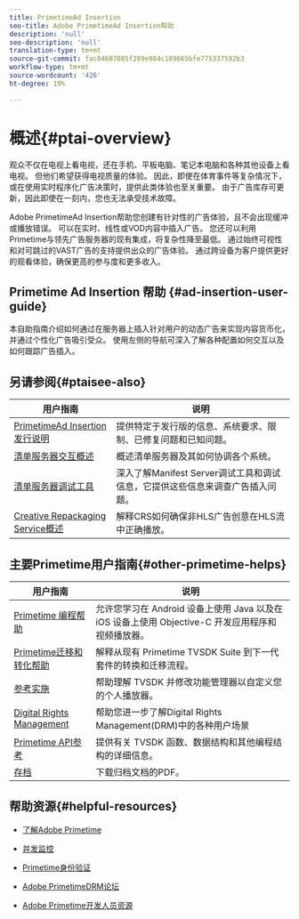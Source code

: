 ```yaml
---
title: PrimetimeAd Insertion
seo-title: Adobe PrimetimeAd Insertion帮助
description: 'null'
seo-description: 'null'
translation-type: tm+mt
source-git-commit: fac84687085f289e984c189665bfe775337592b3
workflow-type: tm+mt
source-wordcount: '426'
ht-degree: 19%

---
```



# 概述{#ptai-overview}

观众不仅在电视上看电视，还在手机、平板电脑、笔记本电脑和各种其他设备上看电视。 但他们希望获得电视质量的体验。 因此，即使在体育事件等复杂情况下，或在使用实时程序化广告决策时，提供此类体验也至关重要。 由于广告库存可更新，因此即使在一刻内，您也无法承受技术故障。

Adobe PrimetimeAd Insertion帮助您创建有针对性的广告体验，且不会出现缓冲或播放错误。 可以在实时、线性或VOD内容中插入广告。 您还可以利用Primetime与领先广告服务器的现有集成，将复杂性降至最低。 通过始终可视性和对可跳过的VAST广告的支持提供出众的广告体验。 通过跨设备为客户提供更好的观看体验，确保更高的参与度和更多收入。

## Primetime Ad Insertion 帮助 {#ad-insertion-user-guide}

本自助指南介绍如何通过在服务器上插入针对用户的动态广告来实现内容货币化，并通过个性化广告吸引受众。 使用左侧的导航可深入了解各种配置如何交互以及如何跟踪广告插入。

## 另请参阅{#ptaisee-also}

| 用户指南 | 说明 |
|---|---|
| [PrimetimeAd Insertion发行说明](../release-notes/ptai-19x-release-notes.md) | 提供特定于发行版的信息、系统要求、限制、已修复问题和已知问题。 |
| [清单服务器交互概述](msapi-topics/ms-overview.md) | 概述清单服务器及其如何协调各个系统。 |
| [清单服务器调试工具](manifest-server-debugging-tool.md) | 深入了解Manifest Server调试工具和调试信息，它提供这些信息来调查广告插入问题。 |
| [Creative Repackaging Service概述](creative-repackaging-service/crs-overview.md) | 解释CRS如何确保非HLS广告创意在HLS流中正确播放。 |

## 主要Primetime用户指南{#other-primetime-helps}

| 用户指南 | 说明 |
|---|---|
| [Primetime 编程帮助](../programming/home.md) | 允许您学习在 Android 设备上使用 Java 以及在 iOS 设备上使用 Objective-C 开发应用程序和视频播放器。 |
| [Primetime迁移和转化帮助](../migration-guides/home.md) | 解释从现有 Primetime TVSDK Suite 到下一代套件的转换和迁移流程。 |
| [参考实施](../android-reference-implementation/home.md) | 帮助理解 TVSDK 并修改功能管理器以自定义您的个人播放器。 |
| [Digital Rights Management](../digital-rights-management/home.md) | 帮助您进一步了解Digital Rights Management(DRM)中的各种用户场景 |
| [Primetime API参考](../reference/api-references.md) | 提供有关 TVSDK 函数、数据结构和其他编程结构的详细信息。 |
| [存档](https://helpx.adobe.com/primetime/archives.html) | 下载归档文档的PDF。 |

## 帮助资源{#helpful-resources}

* [了解Adobe Primetime](https://www.adobe.com/in/marketing/primetime.html)

* [并发监控](https://tve.helpdocsonline.com/concurrency-monitoring-introduction)

* [Primetime身份验证](https://tve.helpdocsonline.com/home)

* [Adobe PrimetimeDRM论坛](https://forums.adobe.com/community/adobe_access)

* [Adobe Primetime开发人员资源](https://www.adobe.com/devnet/primetime.html)